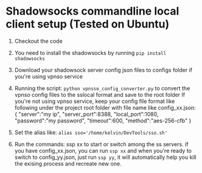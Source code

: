 # Shadowsocks commandline local client setup (Tested on Ubuntu)
1. Checkout the code
2. You need to install the shadowsocks by running `pip install shadowsocks`
3. Download your shadowsock server config json files to configs folder if you're using vpnso service
4. Running the script: `python vpnsso_config_converter.py` to convert the vpnso config files to the sslocal format
and save to the root folder
If you're not using vpnso service, keep your config file format like following under the project root folder
with file name like config_xx.json:
    {
        "server":"my ip",
        "server_port":8388,
        "local_port":1080,
        "password":"my password",
        "timeout":600,
        "method":"aes-256-cfb"
    }

5. Set the alias like:
`alias sso='/home/kelvin/DevTools/sso.sh'`
6. Run the commands: ssp xx to start or switch among the ss servers.
if you have config_xx.json, you can run `ssp xx`
and when you're ready to switch to config_yy.json, just run `ssp yy`,
it will automatically help you kill the exising process and recreate new one.
